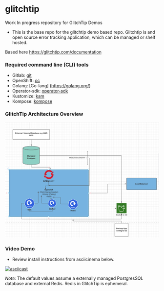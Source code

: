 # glitchtip
Work In progress repository for GlitchTip Demos 


- This is the base repo for the glitchtip demo based repo. Glitchtip is and open source error tracking application, which can be managed or shelf hosted. 

Based here https://glitchtip.com/documentation


### Required command line (CLI) tools

- Gitlab: [git](https://gitlab.com/glitchtip)
- OpenShift: [oc](https://docs.openshift.com/container-platform/4.2/cli_reference/openshift_cli/getting-started-cli.html#cli-installing-cli_cli-developer-commands)
- Golang: [Go-lang] (https://golang.org/)
- Operator-sdk: [operator-sdk](https://sdk.operatorframework.io/)
- Kustomize: [kam](https://kubectl.docs.kubernetes.io/installation/kustomize/)
- Kompose: [kompose](https://kompose.io/getting-started/)



### GlitchTip Architecture Overview

![Glitchtip](https://github.com/rh-cssre/glitchtip/blob/update_architecture/images/glitchtiparchitecture.png)


### Video Demo

- Review install instructions from asciicinema below.

[![asciicast](https://asciinema.org/a/pUWA9FVVlS2cXUV5V9YWVqB6e.svg)](https://asciinema.org/a/pUWA9FVVlS2cXUV5V9YWVqB6e)

*Note:* The default values assume a externally managed PostgresSQL database and external Redis. Redis in GlitchTip is ephemeral.

